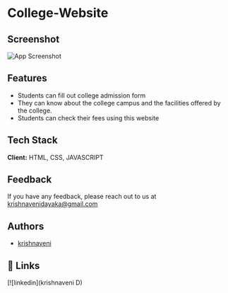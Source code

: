 # College-Website

## Screenshot

![App Screenshot](https://i.ibb.co/ngzvB02/Screenshot-121.png)


## Features

- Students can fill out college admission form
- They can know about the college campus and the facilities offered by the college.
- Students can check their fees using this website




## Tech Stack

**Client:** HTML, CSS, JAVASCRIPT



## Feedback

If you have any feedback, please reach out to us at krishnavenidayaka@gmail.com


## Authors

- [krishnaveni](https://github.com/https://github.com/KrishnaVeni782)


## 🔗 Links
[![linkedin](krishnaveni D)


